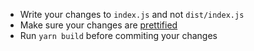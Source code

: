 -   Write your changes to `index.js` and not `dist/index.js`
-   Make sure your changes are [prettified](https://prettier.io/)
-   Run `yarn build` before commiting your changes
